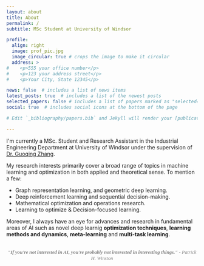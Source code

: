 ```yaml
---
layout: about
title: About
permalink: /
subtitle: MSc Student at University of Windsor

profile:
  align: right
  image: prof_pic.jpg
  image_circular: true # crops the image to make it circular
  address: >
#    <p>555 your office number</p>
#    <p>123 your address street</p>
#    <p>Your City, State 12345</p>

news: false  # includes a list of news items
latest_posts: true  # includes a list of the newest posts
selected_papers: false # includes a list of papers marked as "selected={true}"
social: true  # includes social icons at the bottom of the page

# Edit `_bibliography/papers.bib` and Jekyll will render your [publications page](/al-folio/publications/) automatically.

---
```


I'm currently a MSc. Student and Research Assistant in the Industrial Engineering Department at University of Windsor under the supervision of [Dr. Guoqing Zhang](https://www.uwindsor.ca/engineering/mame/337/dr-guoqing-zhang).

My research interests primarily cover a broad range of topics in machine learning and optimization in both applied and theoretical sense. To mention a few:
- Graph representation learning, and geometric deep learning.
- Deep reinforcement learning and sequential decision-making.
- Mathematical optimization and operations research.
-	Learning to optimize & Decision-focused learning.
  
Moreover, I always have an eye for advances and research in fundamental areas of AI such as novel deep learnig **optimization techniques**, **learning methods and dynamics**, **meta-learning** and **multi-task learning**. 

<br>

<div style="text-align:center">
<font color = "gray" face = "Times New Roman" size= "2.4" align="center"> <i><strong>"If you're not interested in AI, you're probably not interested in interesting things."</strong> - Patrick H. Winston</i></font>
</div>

<br>




